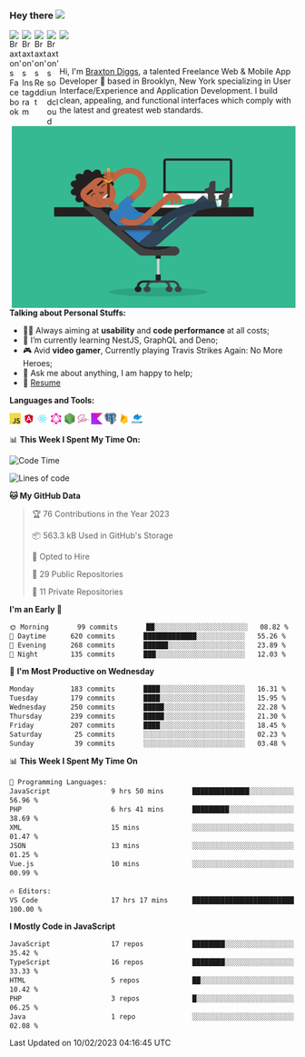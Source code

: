### Hey there <img src="https://media.giphy.com/media/hvRJCLFzcasrR4ia7z/giphy.gif" width="25">
<a href="https://www.facebook.com/BiggDiggz">
  <img align="left" alt="Braxton's Facebook" width="22px" src="https://cdn.jsdelivr.net/npm/simple-icons@v3/icons/facebook.svg" />
</a>
<a href="http://instagram.com/biggdiggz">
  <img align="left" alt="Braxton's Instagram" width="22px" src="https://cdn.jsdelivr.net/npm/simple-icons@v3/icons/instagram.svg" />
</a>
<a href="https://reddit.com/user/BiggDiggz/">
  <img align="left" alt="Braxton's Reddit" width="22px" src="https://cdn.jsdelivr.net/npm/simple-icons@v3/icons/reddit.svg" />
</a>
<a href="https://soundcloud.com/braxton-diggs">
  <img align="left" alt="Braxton's soundcloud" width="22px" src="https://cdn.jsdelivr.net/npm/simple-icons@v3/icons/soundcloud.svg" />
</a>

![](https://visitor-badge.glitch.me/badge?page_id=braxtondiggs.braxtondiggs)

<br />

Hi, I'm [Braxton Diggs](https://braxtondiggs.com/), a talented Freelance Web & Mobile App Developer 🚀 based in Brooklyn, New York specializing in User Interface/Experience and Application Development. I build clean, appealing, and functional interfaces which comply with the latest and greatest web standards.

  <img align="right" alt="GIF" src="https://github.com/braxtondiggs/braxtondiggs/blob/master/coder.gif?raw=true" width="500" height="320" />
  
**Talking about Personal Stuffs:**

- 🧑‍💻 Always aiming at **usability** and **code performance** at all costs;
- 🌱 I’m currently learning NestJS, GraphQL and Deno;
- 🎮 Avid **video gamer**, Currently playing Travis Strikes Again: No More Heroes;
- 💬 Ask me about anything, I am happy to help;
- 📝 [Resume](https://braxtondiggs.com/assets/resume/braxton-diggs.pdf)

**Languages and Tools:**  

<code><img height="20" src="https://raw.githubusercontent.com/github/explore/80688e429a7d4ef2fca1e82350fe8e3517d3494d/topics/javascript/javascript.png"></code>
<code><img height="20" src="https://raw.githubusercontent.com/github/explore/80688e429a7d4ef2fca1e82350fe8e3517d3494d/topics/angular/angular.png"></code>
<code><img height="20" src="https://raw.githubusercontent.com/github/explore/80688e429a7d4ef2fca1e82350fe8e3517d3494d/topics/react/react.png"></code>
<code><img height="20" src="https://raw.githubusercontent.com/github/explore/5c058a388828bb5fde0bcafd4bc867b5bb3f26f3/topics/graphql/graphql.png"></code>
<code><img height="20" src="https://raw.githubusercontent.com/github/explore/80688e429a7d4ef2fca1e82350fe8e3517d3494d/topics/nodejs/nodejs.png"></code>
<code><img height="20" src="https://raw.githubusercontent.com/github/explore/80688e429a7d4ef2fca1e82350fe8e3517d3494d/topics/sass/sass.png"></code>
<code><img height="20" src="https://raw.githubusercontent.com/github/explore/80688e429a7d4ef2fca1e82350fe8e3517d3494d/topics/kotlin/kotlin.png"></code>
<code><img height="20" src="https://raw.githubusercontent.com/github/explore/80688e429a7d4ef2fca1e82350fe8e3517d3494d/topics/postgresql/postgresql.png"></code>
<code><img height="20" src="https://raw.githubusercontent.com/github/explore/80688e429a7d4ef2fca1e82350fe8e3517d3494d/topics/firebase/firebase.png"></code>
<code><img height="20" src="https://raw.githubusercontent.com/github/explore/80688e429a7d4ef2fca1e82350fe8e3517d3494d/topics/docker/docker.png"></code>

📊 **This Week I Spent My Time On:**
<!--START_SECTION:waka-->
![Code Time](http://img.shields.io/badge/Code%20Time-5%2C182%20hrs%201%20min-blue)

![Lines of code](https://img.shields.io/badge/From%20Hello%20World%20I%27ve%20Written-1%20Million%20lines%20of%20code-blue)

**🐱 My GitHub Data** 

> 🏆 76 Contributions in the Year 2023
 > 
> 📦 563.3 kB Used in GitHub's Storage 
 > 
> 💼 Opted to Hire
 > 
> 📜 29 Public Repositories 
 > 
> 🔑 11 Private Repositories  
 > 
**I'm an Early 🐤** 

```text
🌞 Morning       99 commits       ██░░░░░░░░░░░░░░░░░░░░░░░   08.82 % 
🌆 Daytime      620 commits       █████████████░░░░░░░░░░░░   55.26 % 
🌃 Evening      268 commits       ██████░░░░░░░░░░░░░░░░░░░   23.89 % 
🌙 Night        135 commits       ███░░░░░░░░░░░░░░░░░░░░░░   12.03 % 

```
📅 **I'm Most Productive on Wednesday** 

```text
Monday         183 commits       ████░░░░░░░░░░░░░░░░░░░░░   16.31 % 
Tuesday        179 commits       ████░░░░░░░░░░░░░░░░░░░░░   15.95 % 
Wednesday      250 commits       █████░░░░░░░░░░░░░░░░░░░░   22.28 % 
Thursday       239 commits       █████░░░░░░░░░░░░░░░░░░░░   21.30 % 
Friday         207 commits       ████░░░░░░░░░░░░░░░░░░░░░   18.45 % 
Saturday        25 commits       ░░░░░░░░░░░░░░░░░░░░░░░░░   02.23 % 
Sunday          39 commits       ░░░░░░░░░░░░░░░░░░░░░░░░░   03.48 % 

```


📊 **This Week I Spent My Time On** 

```text
💬 Programming Languages: 
JavaScript               9 hrs 50 mins       ██████████████░░░░░░░░░░░   56.96 % 
PHP                      6 hrs 41 mins       █████████░░░░░░░░░░░░░░░░   38.69 % 
XML                      15 mins             ░░░░░░░░░░░░░░░░░░░░░░░░░   01.47 % 
JSON                     13 mins             ░░░░░░░░░░░░░░░░░░░░░░░░░   01.25 % 
Vue.js                   10 mins             ░░░░░░░░░░░░░░░░░░░░░░░░░   00.99 % 

🔥 Editors: 
VS Code                  17 hrs 17 mins      █████████████████████████   100.00 % 

```

**I Mostly Code in JavaScript** 

```text
JavaScript               17 repos            ████████░░░░░░░░░░░░░░░░░   35.42 % 
TypeScript               16 repos            ████████░░░░░░░░░░░░░░░░░   33.33 % 
HTML                     5 repos             ██░░░░░░░░░░░░░░░░░░░░░░░   10.42 % 
PHP                      3 repos             █░░░░░░░░░░░░░░░░░░░░░░░░   06.25 % 
Java                     1 repo              ░░░░░░░░░░░░░░░░░░░░░░░░░   02.08 % 

```



 Last Updated on 10/02/2023 04:16:45 UTC
<!--END_SECTION:waka-->
